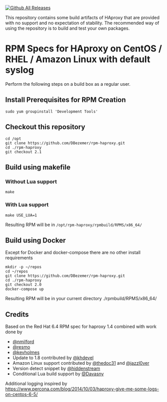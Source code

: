 [![Github All Releases](https://img.shields.io/github/downloads/DBezemer/rpm-haproxy/total.svg)](https://github.com/DBezemer/rpm-haproxy/releases)

This repository contains some build artifacts of HAproxy that are provided with no support and no expectation of stability.
The recommended way of using the repository is to build and test your own packages.

# RPM Specs for HAproxy on CentOS / RHEL / Amazon Linux with default syslog

Perform the following steps on a build box as a regular user.

## Install Prerequisites for RPM Creation

    sudo yum groupinstall 'Development Tools'

## Checkout this repository

    cd /opt
    git clone https://github.com/DBezemer/rpm-haproxy.git 
    cd ./rpm-haproxy
    git checkout 2.1

## Build using makefile
### Without Lua support
    make

### With Lua support
    make USE_LUA=1

Resulting RPM will be in `/opt/rpm-haproxy/rpmbuild/RPMS/x86_64/`

## Build using Docker
Except for Docker and docker-compose there are no other install requirements

    mkdir -p ~/repos
    cd ~/repos
    git clone https://github.com/DBezemer/rpm-haproxy.git 
    cd ./rpm-haproxy
    git checkout 2.0
    docker-compose up
    
Resulting RPM will be in your current directory ./rpmbuild/RPMS/x86_64/

## Credits

Based on the Red Hat 6.4 RPM spec for haproxy 1.4 combined with work done by 
- [@nmilford](https://www.github.com/nmilford)
- [@resmo](https://www.github.com/resmo) 
- [@kevholmes](https://www.github.com/kevholmes)
- Update to 1.8 contributed by [@khdevel](https://github.com/khdevel)
- Amazon Linux support contributed by [@thedoc31](https://github.com/thedoc31) and [@jazzl0ver](https://github.com/jazzl0ver)
- Version detect snippet by [@hiddenstream](https://github.com/hiddenstream)
- Conditional Lua build support by [@Davasny](https://github.com/Davasny)

Additional logging inspired by https://www.percona.com/blog/2014/10/03/haproxy-give-me-some-logs-on-centos-6-5/
